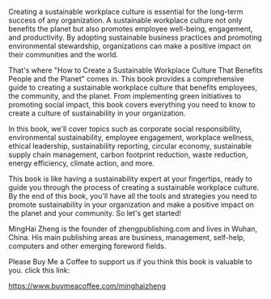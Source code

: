 
Creating a sustainable workplace culture is essential for the long-term success of any organization. A sustainable workplace culture not only benefits the planet but also promotes employee well-being, engagement, and productivity. By adopting sustainable business practices and promoting environmental stewardship, organizations can make a positive impact on their communities and the world.

That's where "How to Create a Sustainable Workplace Culture That Benefits People and the Planet" comes in. This book provides a comprehensive guide to creating a sustainable workplace culture that benefits employees, the community, and the planet. From implementing green initiatives to promoting social impact, this book covers everything you need to know to create a culture of sustainability in your organization.

In this book, we'll cover topics such as corporate social responsibility, environmental sustainability, employee engagement, workplace wellness, ethical leadership, sustainability reporting, circular economy, sustainable supply chain management, carbon footprint reduction, waste reduction, energy efficiency, climate action, and more.

This book is like having a sustainability expert at your fingertips, ready to guide you through the process of creating a sustainable workplace culture. By the end of this book, you'll have all the tools and strategies you need to promote sustainability in your organization and make a positive impact on the planet and your community. So let's get started!

MingHai Zheng is the founder of zhengpublishing.com and lives in Wuhan, China. His main publishing areas are business, management, self-help, computers and other emerging foreword fields.

Please Buy Me a Coffee to support us if you think this book is valuable to you. click this link:

https://www.buymeacoffee.com/minghaizheng
